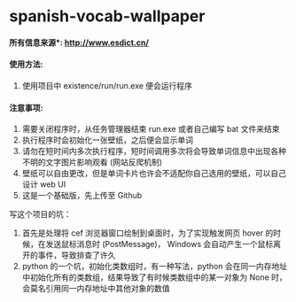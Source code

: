 # spanish-vocab-wallpaper


#### 所有信息来源*:  http://www.esdict.cn/



#### 使用方法:

1. 使用项目中 existence/run/run.exe 便会运行程序



#### 注意事项:

1. 需要关闭程序时，从任务管理器结束 run.exe 或者自己编写 bat 文件来结束
2. 执行程序时会初始化一张壁纸，之后便会显示单词
3. 请勿在短时间内多次执行程序，短时间调用多次将会导致单词信息中出现各种不明的文字图片影响观看 (网站反爬机制)
4. 壁纸可以自由更改，但是单词卡片也许会不适配你自己选用的壁纸，可以自己设计 web UI
5. 这是一个基础版，先上传至 Github



写这个项目的坑：

1. 首先是处理将 cef 浏览器窗口绘制到桌面时，为了实现触发网页 hover 的时候，在发送鼠标消息时 (PostMessage)， Windows 会自动产生一个鼠标离开的事件，导致排查了许久
2. python 的一个坑，初始化类数组时，有一种写法，python 会在同一内存地址中初始化所有的类数组，结果导致了有时候类数组中的某一对象为 None 时，会莫名引用同一内存地址中其他对象的数值

